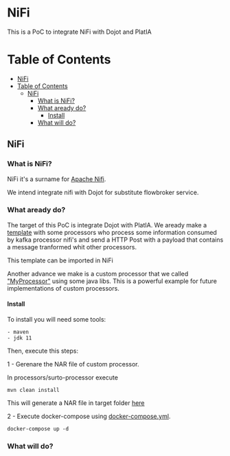 # NiFi

This is a PoC to integrate NiFi with Dojot and PlatIA


# Table of Contents
- [NiFi](#nifi)
- [Table of Contents](#table-of-contents)
  - [NiFi](#nifi-1)
    - [What is NiFi?](#what-is-nifi)
    - [What aready do?](#what-aready-do)
      - [Install](#install)
    - [What will do?](#what-will-do)

## NiFi

### What is NiFi?

NiFi it's a surname for [Apache Nifi](https://nifi.apache.org/).

We intend integrate nifi with Dojot for substitute flowbroker service.


### What aready do?

The target of this PoC is integrate Dojot with PlatIA. We aready make a [template](./templates/template-clamper.xml) with some processors who process some information consumed by kafka processor nifi's and send a HTTP Post with a payload that contains a message tranformed whit other processors.

This template can be imported in NiFi

Another advance we make is a custom processor that we called ["MyProcessor"](./processors/surto-processor/) using some java libs. This is a powerful example for future implementations of custom processors.

#### Install

To install you will need some tools:

    - maven
    - jdk 11

Then, execute this steps:


1 -  Gerenare the NAR file of custom processor.

In processors/surto-processor execute

```shell
mvn clean install
```

This will generate a NAR file in target folder [here](./processors/surto-processor/nifi-br.com.cpqd-nar/target/)



2 - Execute docker-compose using [docker-compose.yml](./docker-compose.yml).

```shell
docker-compose up -d
```


### What will do?
